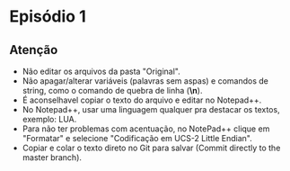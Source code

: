 Episódio 1
====

Atenção
----
* Não editar os arquivos da pasta "Original".
* Não apagar/alterar variáveis (palavras sem aspas) e comandos de string, como o comando de quebra de linha (**\n**).
* É aconselhavel copiar o texto do arquivo e editar no Notepad++.
* No Notepad++, usar uma linguagem qualquer pra destacar os textos, exemplo: LUA.
* Para não ter problemas com acentuação, no NotePad++ clique em "Formatar" e selecione "Codificação em UCS-2 Little Endian".
* Copiar e colar o texto direto no Git para salvar (Commit directly to the master branch).
